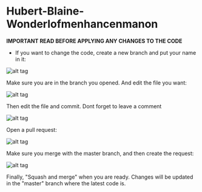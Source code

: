 # Hubert-Blaine-Wonderlofmenhancenmanon
**IMPORTANT READ BEFORE APPLYING ANY CHANGES TO THE CODE**
- If you want to change the code, create a new branch and put your name in it:

![alt tag](http://www.interload.co.il/upload/8520608.PNG)

Make sure you are in the branch you opened. And edit the file you want:

![alt tag](http://www.interload.co.il/upload/7158731.PNG)

Then edit the file and commit. Dont forget to leave a comment

![alt tag](http://www.interload.co.il/upload/6413548.PNG)

Open a pull request:

![alt tag](http://www.interload.co.il/upload/7611377.PNG)

Make sure you merge with the master branch, and then create the request:

![alt tag](http://www.interload.co.il/upload/8002811.PNG)


Finally, "Squash and merge" when you are ready. Changes will be updated in the "master" branch where the latest code is.
